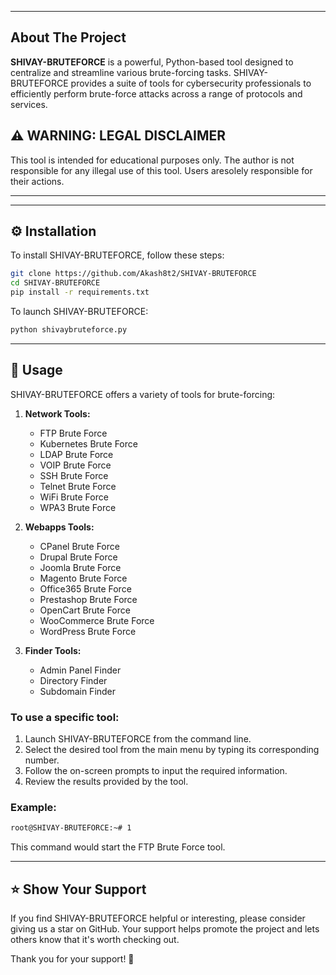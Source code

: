 


---

## About The Project
<b>SHIVAY-BRUTEFORCE</b> is a powerful, Python-based tool designed to centralize and streamline various brute-forcing tasks. SHIVAY-BRUTEFORCE provides a suite of tools for cybersecurity professionals to efficiently perform brute-force attacks across a range of protocols and services.

## ⚠️  WARNING: LEGAL DISCLAIMER

This tool is intended for educational purposes only. The author is not responsible for any illegal use of this tool. Users aresolely responsible 
for their actions.

---



---

## ⚙️ Installation

To install SHIVAY-BRUTEFORCE, follow these steps:

```bash
git clone https://github.com/Akash8t2/SHIVAY-BRUTEFORCE
cd SHIVAY-BRUTEFORCE
pip install -r requirements.txt
```

To launch SHIVAY-BRUTEFORCE:

```bash
python shivaybruteforce.py
```

---

## 📖 Usage

SHIVAY-BRUTEFORCE offers a variety of tools for brute-forcing:

1. **Network Tools:**
   - FTP Brute Force
   - Kubernetes Brute Force
   - LDAP Brute Force
   - VOIP Brute Force
   - SSH Brute Force
   - Telnet Brute Force
   - WiFi Brute Force
   - WPA3 Brute Force

2. **Webapps Tools:**
   - CPanel Brute Force
   - Drupal Brute Force
   - Joomla Brute Force
   - Magento Brute Force
   - Office365 Brute Force
   - Prestashop Brute Force
   - OpenCart Brute Force
   - WooCommerce Brute Force
   - WordPress Brute Force
3. **Finder Tools:**
   - Admin Panel Finder
   - Directory Finder
   - Subdomain Finder

### To use a specific tool:

1. Launch SHIVAY-BRUTEFORCE from the command line.
2. Select the desired tool from the main menu by typing its corresponding number.
3. Follow the on-screen prompts to input the required information.
4. Review the results provided by the tool.

### Example:

```bash
root@SHIVAY-BRUTEFORCE:~# 1
```
This command would start the FTP Brute Force tool.

---

## ⭐️ Show Your Support

If you find SHIVAY-BRUTEFORCE helpful or interesting, please consider giving us a star on GitHub. Your support helps promote the project and lets others know that it's worth checking out.

Thank you for your support! 🌟
